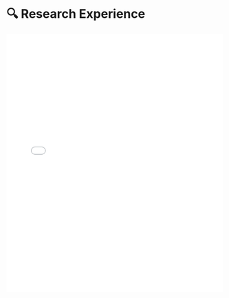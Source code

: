 # 🔍 Research Experience

<iframe 
  src="/pdfjs/web/viewer.html?file=/ResearchDetails2.pdf#toolbar=0&navpanes=0" 
  width="100%" 
  height="600px" 
  style="border:none;">
</iframe>
